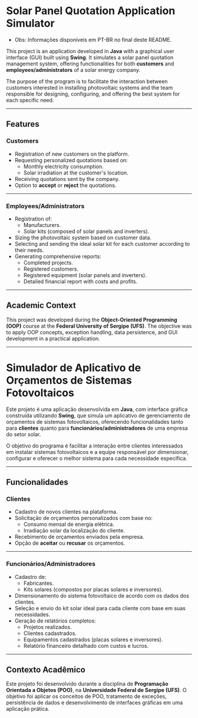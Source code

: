 # Solar Panel Quotation Application Simulator
- Obs: Informações disponíveis em PT-BR no final deste README.

This project is an application developed in **Java** with a graphical user interface (GUI) built using **Swing**. It simulates a solar panel quotation management system, offering functionalities for both **customers** and **employees/administrators** of a solar energy company.

The purpose of the program is to facilitate the interaction between customers interested in installing photovoltaic systems and the team responsible for designing, configuring, and offering the best system for each specific need.

---

## Features  

### Customers  
- Registration of new customers on the platform.  
- Requesting personalized quotations based on:
  - Monthly electricity consumption.
  - Solar irradiation at the customer's location.  
- Receiving quotations sent by the company.  
- Option to **accept** or **reject** the quotations.

---

### Employees/Administrators  
- Registration of:
  - Manufacturers.
  - Solar kits (composed of solar panels and inverters).  
- Sizing the photovoltaic system based on customer data.  
- Selecting and sending the ideal solar kit for each customer according to their needs.  
- Generating comprehensive reports:
  - Completed projects.  
  - Registered customers.  
  - Registered equipment (solar panels and inverters).  
  - Detailed financial report with costs and profits.

---

## Academic Context  
This project was developed during the **Object-Oriented Programming (OOP)** course at the **Federal University of Sergipe (UFS)**. The objective was to apply OOP concepts, exception handling, data persistence, and GUI development in a practical application.

---

# Simulador de Aplicativo de Orçamentos de Sistemas Fotovoltaicos  

Este projeto é uma aplicação desenvolvida em **Java**, com interface gráfica construída utilizando **Swing**, que simula um aplicativo de gerenciamento de orçamentos de sistemas fotovoltaicos, oferecendo funcionalidades tanto para **clientes** quanto para **funcionários/administradores** de uma empresa do setor solar.

O objetivo do programa é facilitar a interação entre clientes interessados em instalar sistemas fotovoltaicos e a equipe responsável por dimensionar, configurar e oferecer o melhor sistema para cada necessidade específica.

---

## Funcionalidades  

### Clientes  
- Cadastro de novos clientes na plataforma.  
- Solicitação de orçamentos personalizados com base no:
  - Consumo mensal de energia elétrica.
  - Irradiação solar da localização do cliente.  
- Recebimento de orçamentos enviados pela empresa.  
- Opção de **aceitar** ou **recusar** os orçamentos.

---

### Funcionários/Administradores  
- Cadastro de:
  - Fabricantes.
  - Kits solares (compostos por placas solares e inversores).  
- Dimensionamento do sistema fotovoltaico de acordo com os dados dos clientes.  
- Seleção e envio do kit solar ideal para cada cliente com base em suas necessidades.  
- Geração de relatórios completos:  
  - Projetos realizados.  
  - Clientes cadastrados.  
  - Equipamentos cadastrados (placas solares e inversores).  
  - Relatório financeiro detalhado com custos e lucros.

---

## Contexto Acadêmico  
Este projeto foi desenvolvido durante a disciplina de **Programação Orientada a Objetos (POO)**, na **Universidade Federal de Sergipe (UFS)**. O objetivo foi aplicar os conceitos de POO, tratamento de exceções, persistência de dados e desenvolvimento de interfaces gráficas em uma aplicação prática.
